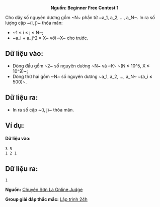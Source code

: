 **<center>Nguồn: Beginner Free Contest 1</center>**

Cho dãy số nguyên dương gồm ~N~ phần tử ~a_1, a_2, ..., a_N~. In ra số lượng cặp ~(i, j)~ thỏa mãn:
- ~1 ≤ i ≤ j ≤ N~;
- ~a_i + a_j^2 = X~ với ~X~ cho trước.

## Dữ liệu vào:
- Dòng đầu gồm ~2~ số nguyên dương ~N~ và ~K~ ~(N ≤ 10^5, X ≤ 10^9)~;
- Dòng thứ hai gồm ~N~ số nguyên dương ~a_1, a_2, ..., a_N~ ~(a_i ≤ 500)~.

## Dữ liệu ra:
- In ra số cặp ~(i, j)~ thỏa mãn.

## Ví dụ:
#### Dữ liệu vào:
```
3 5
1 2 1
```

## Dữ liệu ra:
```
1
```

**Nguồn:** [Chuyên Sơn La Online Judge](http://csloj.ddns.net/)

**Group giải đáp thắc mắc:** [Lập trình 24h](https://www.facebook.com/groups/1386904321519984)